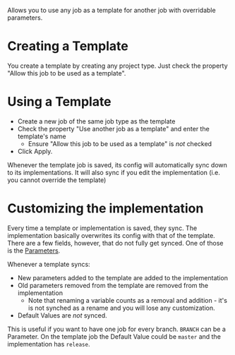 Allows you to use any job as a template for another job with overridable parameters.

Creating a Template
===================
You create a template by creating any project type. Just check the property "Allow this job to be used as a template".

Using a Template
================
* Create a new job of the same job type as the template
* Check the property "Use another job as a template" and enter the template's name
    * Ensure "Allow this job to be used as a template" is _not_ checked
* Click Apply. 
 
Whenever the template job is saved, its config will automatically sync down to its implementations. It will also sync if you edit the implementation (i.e. you cannot override the template)

Customizing the implementation
==============================
Every time a template or implementation is saved, they sync.
The implementation basically overwrites its config with that of the template.
There are a few fields, however, that do not fully get synced. One of those is the [Parameters](https://wiki.jenkins-ci.org/display/JENKINS/Parameterized+Build).

Whenever a template syncs:

* New parameters added to the template are added to the implementation
* Old parameters removed from the template are removed from the implementation    
    * Note that renaming a variable counts as a removal and addition - it's is not synched as a rename and you will lose any customization.
* Default Values are _not_ synced.

This is useful if you want to have one job for every branch. ```BRANCH``` can be a Parameter. On the template job the Default Value could be ```master``` and the implementation has ```release```.